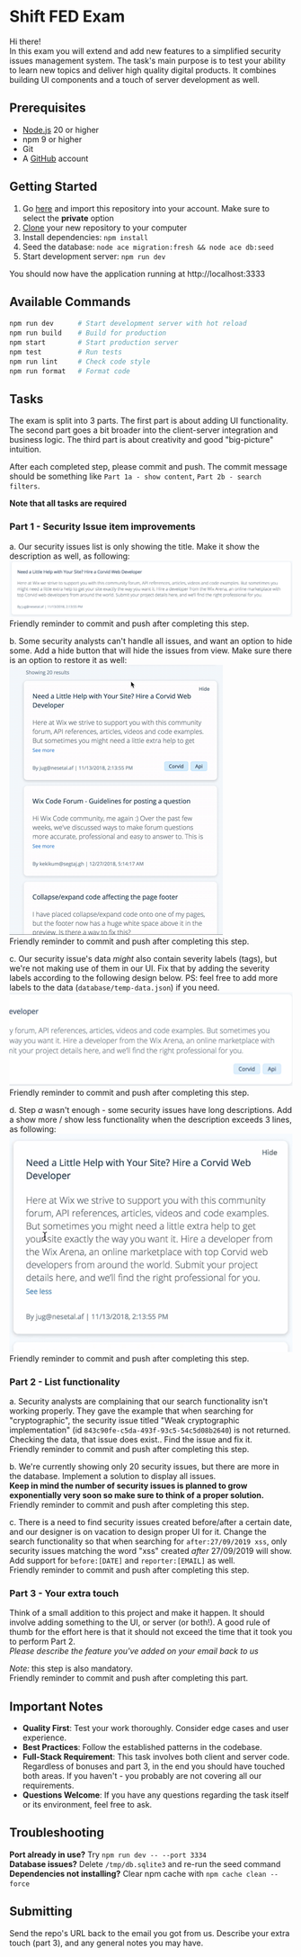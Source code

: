 # Shift FED Exam

Hi there!  
In this exam you will extend and add new features to a simplified security issues management system.
The task's main purpose is to test your ability to learn new topics and deliver high quality digital products. It combines building UI components and a touch of server development as well.

## Prerequisites

- [Node.js](https://nodejs.org/) 20 or higher
- npm 9 or higher
- Git
- A [GitHub](https://github.com) account

## Getting Started

1. Go [here](https://github.com/new/import) and import this repository into your account. Make sure to select the **private** option
2. [Clone](https://try.github.io/) your new repository to your computer
3. Install dependencies: `npm install`
4. Seed the database: `node ace migration:fresh && node ace db:seed`
5. Start development server: `npm run dev`

You should now have the application running at http://localhost:3333

## Available Commands

```bash
npm run dev      # Start development server with hot reload
npm run build    # Build for production
npm start        # Start production server
npm test         # Run tests
npm run lint     # Check code style
npm run format   # Format code
```

## Tasks

The exam is split into 3 parts. The first part is about adding UI functionality. The second part goes a bit broader into the client-server integration and business logic.
The third part is about creativity and good "big-picture" intuition.

After each completed step, please commit and push. The commit message should be something like `Part 1a - show content`, `Part 2b - search filters`.

**Note that all tasks are required**

### Part 1 - Security Issue item improvements

a. Our security issues list is only showing the title. Make it show the description as well, as following:  
![content](images/part1a-content.png)  
Friendly reminder to commit and push after completing this step.

b. Some security analysts can't handle all issues, and want an option to hide some.
Add a hide button that will hide the issues from view. Make sure there is an option to restore it as well:  
![hide issues](images/part1b-hide-show.gif)  
Friendly reminder to commit and push after completing this step.

c. Our security issue's data _might_ also contain severity labels (tags), but we're not making use of them in our UI. Fix that by adding the severity labels according to the following design below. PS: feel free to add more labels to the data (`database/temp-data.json`) if you need.
![labels](images/part1c-severity-labels.png)  
Friendly reminder to commit and push after completing this step.

d. Step _a_ wasn't enough - some security issues have long descriptions. Add a show more / show less functionality when the description exceeds 3 lines, as following:  
![show more/less](images/part1d-show-more-less.gif)  
Friendly reminder to commit and push after completing this step.

### Part 2 - List functionality

a. Security analysts are complaining that our search functionality isn't working properly. They gave the example that when searching for "cryptographic", the security issue titled "Weak cryptographic implementation" (id `843c90fe-c5da-493f-93c5-54c5d08b2640`) is not returned. Checking the data, that issue does exist.. Find the issue and fix it.  
Friendly reminder to commit and push after completing this step.

b. We're currently showing only 20 security issues, but there are more in the database. Implement a solution to display all issues.  
**Keep in mind the number of security issues is planned to grow exponentially very soon so make sure to think of a proper solution.**
Friendly reminder to commit and push after completing this step.

c. There is a need to find security issues created before/after a certain date, and our designer is on vacation to design proper UI for it. Change the search functionality so that when searching for `after:27/09/2019 xss`, only security issues matching the word "xss" created _after_ 27/09/2019 will show. Add support for `before:[DATE]` and `reporter:[EMAIL]` as well.  
Friendly reminder to commit and push after completing this step.

### Part 3 - Your extra touch

Think of a small addition to this project and make it happen.
It should involve adding something to the UI, or server (or both!).
A good rule of thumb for the effort here is that it should not exceed the time that it took you to perform Part 2.  
_Please describe the feature you've added on your email back to us_

_Note:_ this step is also mandatory.  
Friendly reminder to commit and push after completing this part.

## Important Notes

- **Quality First**: Test your work thoroughly. Consider edge cases and user experience.
- **Best Practices**: Follow the established patterns in the codebase.
- **Full-Stack Requirement**: This task involves both client and server code. Regardless of bonuses and part 3, in the end you should have touched both areas. If you haven't - you probably are not covering all our requirements.
- **Questions Welcome**: If you have any questions regarding the task itself or its environment, feel free to ask.

## Troubleshooting

**Port already in use?** Try `npm run dev -- --port 3334`  
**Database issues?** Delete `/tmp/db.sqlite3` and re-run the seed command  
**Dependencies not installing?** Clear npm cache with `npm cache clean --force`

## Submitting

Send the repo's URL back to the email you got from us. Describe your extra touch (part 3), and any general notes you may have.
